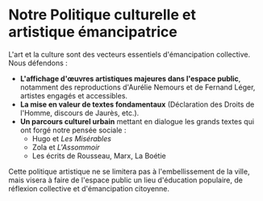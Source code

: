 # Notre Politique culturelle et artistique émancipatrice

L'art et la culture sont des vecteurs essentiels d'émancipation collective. Nous défendons :

- **L'affichage d'œuvres artistiques majeures dans l'espace public**, notamment des reproductions d'Aurélie Nemours et de Fernand Léger, artistes engagés et accessibles.
- **La mise en valeur de textes fondamentaux** (Déclaration des Droits de l'Homme, discours de Jaurès, etc.).
- **Un parcours culturel urbain** mettant en dialogue les grands textes qui ont forgé notre pensée sociale :  
    - Hugo et *Les Misérables*  
    - Zola et *L'Assommoir*  
    - Les écrits de Rousseau, Marx, La Boétie  

Cette politique artistique ne se limitera pas à l'embellissement de la ville, mais visera à faire de l'espace public un lieu d'éducation populaire, de réflexion collective et d'émancipation citoyenne.